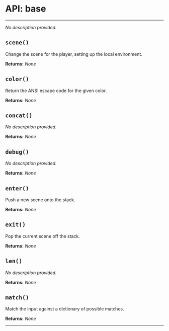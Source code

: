 # API: base
---

_No description provided._
## `scene()`
Change the scene for the player, setting up the local environment.

**Returns:** _None_
## `color()`
Return the ANSI escape code for the given color.

**Returns:** _None_
## `concat()`
_No description provided._

**Returns:** _None_
## `debug()`
_No description provided._

**Returns:** _None_
## `enter()`
Push a new scene onto the stack.

**Returns:** _None_
## `exit()`
Pop the current scene off the stack.

**Returns:** _None_
## `len()`
_No description provided._

**Returns:** _None_
## `match()`
Match the input against a dictionary of possible matches.

**Returns:** _None_

---
